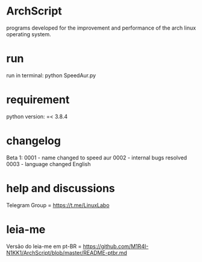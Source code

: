 # ArchScript
programs developed for the improvement and performance of the arch linux operating system.

# run
run in terminal: python SpeedAur.py

# requirement
python version: =< 3.8.4

# changelog
Beta 1:
0001 - name changed to speed aur
0002 - internal bugs resolved
0003 - language changed English

# help and discussions
Telegram Group = https://t.me/LinuxLabo

# leia-me
Versão do leia-me em pt-BR = https://github.com/M1R4I-N1KK1/ArchScript/blob/master/README-ptbr.md

